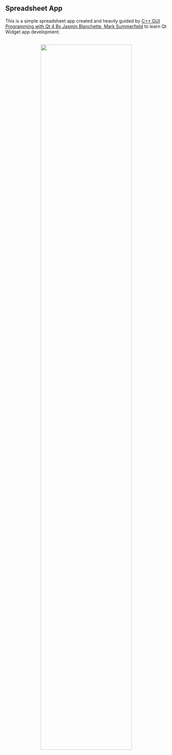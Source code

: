 ## Spreadsheet App
This is a simple spreadsheet app created and heavily guided by [C++ GUI Programming with Qt 4 By Jasmin Blanchette, Mark Summerfield](https://books.google.com.jm/books?id=tSCR_4LH2KsC&printsec=frontcover#v=onepage&q&f=false) to learn Qt Widget app development.

<br/>

<div style="text-align: center">
    <img width="75%" src="https://i.imgur.com/UQcI1s1.png"/>
</div>

